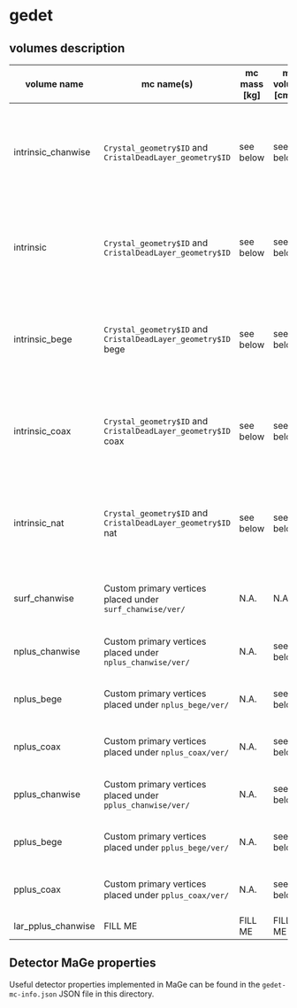 # gedet

## volumes description

| volume name        | mc name(s)                                                    | mc mass [kg] | mc volume [cm^3] | density [g/cm^3]    | volume description                                                            | notes |
| ------------------ | ------------------------------------------------------------- | ------------ | ---------------- | ------------------- | ----------------------------------------------------------------------------- | ----- |
| intrinsic_chanwise | `Crystal_geometry$ID` and `CristalDeadLayer_geometry$ID`      | see below    | see below        | 5.54(enr) 5.32(nat) | Volume of detectors deployed in GERDA PhaseII, split in dead and active parts | Detectors are simulated **separately**, files are marked with the channel number for a total amount of 40 files. `$ID` refers to the MaGe volume naming convention, a dictionary can be found under `UTILS/det-data/ged-mapping.json` | 
| intrinsic          | `Crystal_geometry$ID` and `CristalDeadLayer_geometry$ID`      | see below    | see below        | 5.54(enr) 5.32(nat) | Volume of detectors deployed in GERDA PhaseII, split in dead and active parts | Detectors are simulated **all together**. |
| intrinsic_bege     | `Crystal_geometry$ID` and `CristalDeadLayer_geometry$ID` bege | see below    | see below        | 5.54(enr)           | Volume of detectors deployed in GERDA PhaseII, split in dead and active parts | Detectors are simulated **bege**. |
| intrinsic_coax     | `Crystal_geometry$ID` and `CristalDeadLayer_geometry$ID` coax | see below    | see below        | 5.54(enr)           | Volume of detectors deployed in GERDA PhaseII, split in dead and active parts | Detectors are simulated **coax**. |
| intrinsic_nat      | `Crystal_geometry$ID` and `CristalDeadLayer_geometry$ID` nat  | see below    | see below        | 5.32(nat)           | Volume of detectors deployed in GERDA PhaseII, split in dead and active parts | Detectors are simulated **nat**. |
| surf_chanwise      | Custom primary vertices placed under `surf_chanwise/ver/`     | N.A.         | N.A.             | N.A.                | Complete detector surface in contact with LAr                                 | Detectors are simulated separately, further info in `surf_chanwise/ver/README.md` |
| nplus_chanwise     | Custom primary vertices placed under `nplus_chanwise/ver/`    | N.A.         | see below        | N.A.                | n+ contact surface in contact with LAr                                        | Detectors are simulated separately, further info in `nplus_chanwise/ver/README.md` |
| nplus_bege         | Custom primary vertices placed under `nplus_bege/ver/`        | N.A.         | see below        | N.A.                | n+ contact surface in contact with LAr                                        | BEGe detectors are simulated all together |
| nplus_coax         | Custom primary vertices placed under `nplus_coax/ver/`        | N.A.         | see below        | N.A.                | n+ contact surface in contact with LAr                                        | Coax detectors are simulated all together |
| pplus_chanwise     | Custom primary vertices placed under `pplus_chanwise/ver/`    | N.A.         | see below        | N.A.                | p+ contact surface in contact with LAr                                        | Detectors are simulated separately, further info in `pplus_chanwise/ver/README.md` |
| pplus_bege         | Custom primary vertices placed under `pplus_bege/ver/`        | N.A.         | see below        | N.A.                | p+ contact surface in contact with LAr                                        | BEGe detectors are simulated all together |
| pplus_coax         | Custom primary vertices placed under `pplus_coax/ver/`        | N.A.         | see below        | N.A.                | p+ contact surface in contact with LAr                                        | Coax detectors are simulated all together |
| lar_pplus_chanwise | FILL ME                                                       | FILL ME      | FILL ME          | FILL ME             | FILL ME                                                                       | FILL ME |

## Detector MaGe properties

Useful detector properties implemented in MaGe can be found in the `gedet-mc-info.json` JSON file in this directory.

